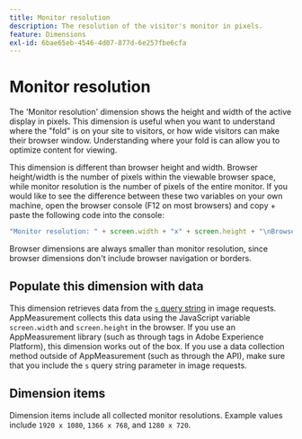 ```yaml
---
title: Monitor resolution
description: The resolution of the visitor's monitor in pixels.
feature: Dimensions
exl-id: 6bae65eb-4546-4d07-877d-6e257fbe6cfa
---
```

# Monitor resolution

The 'Monitor resolution' dimension shows the height and width of the active display in pixels. This dimension is useful when you want to understand where the "fold" is on your site to visitors, or how wide visitors can make their browser window. Understanding where your fold is can allow you to optimize content for viewing.

This dimension is different than browser height and width. Browser height/width is the number of pixels within the viewable browser space, while monitor resolution is the number of pixels of the entire monitor. If you would like to see the difference between these two variables on your own machine, open the browser console (F12 on most browsers) and copy + paste the following code into the console:

```js
"Monitor resolution: " + screen.width + "x" + screen.height + "\nBrowser resolution: " + window.innerWidth + "x" + window.innerHeight;
```

Browser dimensions are always smaller than monitor resolution, since browser dimensions don't include browser navigation or borders.

## Populate this dimension with data

This dimension retrieves data from the [`s` query string](/help/implement/validate/query-parameters.md) in image requests. AppMeasurement collects this data using the JavaScript variable `screen.width` and `screen.height` in the browser. If you use an AppMeasurement library (such as through tags in Adobe Experience Platform), this dimension works out of the box. If you use a data collection method outside of AppMeasurement (such as through the API), make sure that you include the `s` query string parameter in image requests.

## Dimension items

Dimension items include all collected monitor resolutions. Example values include `1920 x 1080`, `1366 x 768`, and `1280 x 720`.
